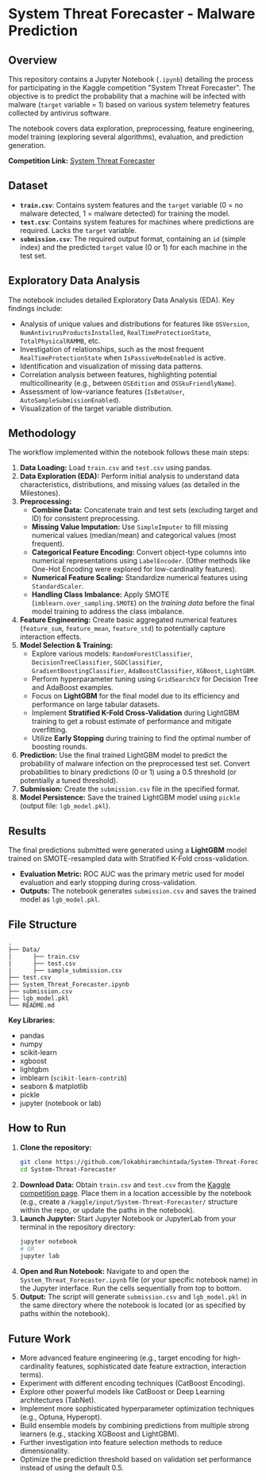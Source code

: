 # System Threat Forecaster - Malware Prediction 

## Overview

This repository contains a Jupyter Notebook (`.ipynb`) detailing the process for participating in the Kaggle competition "System Threat Forecaster". The objective is to predict the probability that a machine will be infected with malware (`target` variable = 1) based on various system telemetry features collected by antivirus software.

The notebook covers data exploration, preprocessing, feature engineering, model training (exploring several algorithms), evaluation, and prediction generation.

**Competition Link:** [System Threat Forecaster](https://www.kaggle.com/competitions/System-Threat-Forecaster/)

## Dataset

*   **`train.csv`**: Contains system features and the `target` variable (0 = no malware detected, 1 = malware detected) for training the model.
*   **`test.csv`**: Contains system features for machines where predictions are required. Lacks the `target` variable.
*   **`submission.csv`**: The required output format, containing an `id` (simple index) and the predicted `target` value (0 or 1) for each machine in the test set.

## Exploratory Data Analysis

The notebook includes detailed Exploratory Data Analysis (EDA). Key findings include:

*   Analysis of unique values and distributions for features like `OSVersion`, `NumAntivirusProductsInstalled`, `RealTimeProtectionState`, `TotalPhysicalRAMMB`, etc.
*   Investigation of relationships, such as the most frequent `RealTimeProtectionState` when `IsPassiveModeEnabled` is active.
*   Identification and visualization of missing data patterns.
*   Correlation analysis between features, highlighting potential multicollinearity (e.g., between `OSEdition` and `OSSkuFriendlyName`).
*   Assessment of low-variance features (`IsBetaUser`, `AutoSampleSubmissionEnabled`).
*   Visualization of the target variable distribution.

## Methodology

The workflow implemented within the notebook follows these main steps:

1.  **Data Loading:** Load `train.csv` and `test.csv` using pandas.
2.  **Data Exploration (EDA):** Perform initial analysis to understand data characteristics, distributions, and missing values (as detailed in the Milestones).
3.  **Preprocessing:**
    *   **Combine Data:** Concatenate train and test sets (excluding target and ID) for consistent preprocessing.
    *   **Missing Value Imputation:** Use `SimpleImputer` to fill missing numerical values (median/mean) and categorical values (most frequent).
    *   **Categorical Feature Encoding:** Convert object-type columns into numerical representations using `LabelEncoder`. (Other methods like One-Hot Encoding were explored for low-cardinality features).
    *   **Numerical Feature Scaling:** Standardize numerical features using `StandardScaler`.
    *   **Handling Class Imbalance:** Apply SMOTE (`imblearn.over_sampling.SMOTE`) on the *training data* before the final model training to address the class imbalance.
4.  **Feature Engineering:** Create basic aggregated numerical features (`feature_sum`, `feature_mean`, `feature_std`) to potentially capture interaction effects.
5.  **Model Selection & Training:**
    *   Explore various models: `RandomForestClassifier`, `DecisionTreeClassifier`, `SGDClassifier`, `GradientBoostingClassifier`, `AdaBoostClassifier`, `XGBoost`, `LightGBM`.
    *   Perform hyperparameter tuning using `GridSearchCV` for Decision Tree and AdaBoost examples.
    *   Focus on **LightGBM** for the final model due to its efficiency and performance on large tabular datasets.
    *   Implement **Stratified K-Fold Cross-Validation** during LightGBM training to get a robust estimate of performance and mitigate overfitting.
    *   Utilize **Early Stopping** during training to find the optimal number of boosting rounds.
6.  **Prediction:** Use the final trained LightGBM model to predict the probability of malware infection on the preprocessed test set. Convert probabilities to binary predictions (0 or 1) using a 0.5 threshold (or potentially a tuned threshold).
7.  **Submission:** Create the `submission.csv` file in the specified format.
8.  **Model Persistence:** Save the trained LightGBM model using `pickle` (output file: `lgb_model.pkl`).

## Results

The final predictions submitted were generated using a **LightGBM** model trained on SMOTE-resampled data with Stratified K-Fold cross-validation.

*   **Evaluation Metric:** ROC AUC was the primary metric used for model evaluation and early stopping during cross-validation.
*   **Outputs:** The notebook generates `submission.csv` and saves the trained model as `lgb_model.pkl`.



## File Structure

```
.
├── Data/
|      ├── train.csv                
|      ├── test.csv               
|      ├── sample_submission.csv     
├── test.csv
├── System_Threat_Forecaster.ipynb 
├── submission.csv            
├── lgb_model.pkl             
└── README.md                 
```





**Key Libraries:**

*   pandas
*   numpy
*   scikit-learn
*   xgboost
*   lightgbm
*   imblearn (`scikit-learn-contrib`)
*   seaborn & matplotlib
*   pickle
*   jupyter (notebook or lab)

## How to Run

1.  **Clone the repository:**
    ```bash
    git clone https://github.com/lokabhiramchintada/System-Threat-Forecaster
    cd System-Threat-Forecaster
    ```
2.  **Download Data:** Obtain `train.csv` and `test.csv` from the [Kaggle competition page](https://www.kaggle.com/competitions/System-Threat-Forecaster/data). Place them in a location accessible by the notebook (e.g., create a `/kaggle/input/System-Threat-Forecaster/` structure within the repo, or update the paths in the notebook).
3.  **Launch Jupyter:** Start Jupyter Notebook or JupyterLab from your terminal in the repository directory:
    ```bash
    jupyter notebook
    # OR
    jupyter lab
    ```
4.  **Open and Run Notebook:** Navigate to and open the `System_Threat_Forecaster.ipynb` file (or your specific notebook name) in the Jupyter interface. Run the cells sequentially from top to bottom.
5.  **Output:** The script will generate `submission.csv` and `lgb_model.pkl` in the same directory where the notebook is located (or as specified by paths within the notebook).

## Future Work

*   More advanced feature engineering (e.g., target encoding for high-cardinality features, sophisticated date feature extraction, interaction terms).
*   Experiment with different encoding techniques (CatBoost Encoding).
*   Explore other powerful models like CatBoost or Deep Learning architectures (TabNet).
*   Implement more sophisticated hyperparameter optimization techniques (e.g., Optuna, Hyperopt).
*   Build ensemble models by combining predictions from multiple strong learners (e.g., stacking XGBoost and LightGBM).
*   Further investigation into feature selection methods to reduce dimensionality.
*   Optimize the prediction threshold based on validation set performance instead of using the default 0.5.
